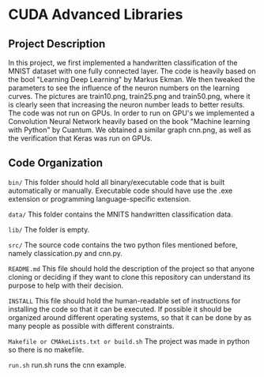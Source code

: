 # CUDA Advanced Libraries
## Project Description

In this project, we first implemented a handwritten classification of the MNIST dataset with one fully connected layer. The code is heavily based on the bool "Learning Deep Learning" by Markus Ekman. We then tweaked the parameters to see the influence of the neuron numbers on the learning curves. The pictures are train10.png, train25.png and train50.png, where it is clearly seen that increasing the neuron number leads to better results. The code was not run on GPUs. In order to run on GPU's we implemented a Convolution Neural Network heavily based on the book "Machine learning with Python" by Cuantum.
We obtained a similar graph cnn.png, as well as the verification that Keras was run on GPUs.

## Code Organization

```bin/```
This folder should hold all binary/executable code that is built automatically or manually. Executable code should have use the .exe extension or programming language-specific extension.

```data/```
This folder contains the MNITS handwritten classification data.

```lib/```
The folder is empty.

```src/```
The source code contains the two python files mentioned before, namely classication.py and cnn.py.

```README.md```
This file should hold the description of the project so that anyone cloning or deciding if they want to clone this repository can understand its purpose to help with their decision.

```INSTALL```
This file should hold the human-readable set of instructions for installing the code so that it can be executed. If possible it should be organized around different operating systems, so that it can be done by as many people as possible with different constraints.

```Makefile or CMAkeLists.txt or build.sh```
The project was made in python so there is no makefile.

```run.sh```
run.sh runs the cnn example.
